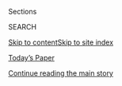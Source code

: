 <div id="app">

<div>

<div class="NYTAppHideMasthead css-1r6wvpq e1suatyy0">

<div class="section css-ui9rw0 e1suatyy2">

<div class="css-eph4ug er09x8g0">

<div class="css-6n7j50">

</div>

<span class="css-1dv1kvn">Sections</span>

<div class="css-10488qs">

<span class="css-1dv1kvn">SEARCH</span>

</div>

[Skip to content](#site-content)[Skip to site
index](#site-index)

</div>

<div class="css-10698na e1huz5gh0">

</div>

</div>

<div id="masthead-bar-one" class="section hasLinks css-15hmgas e1csuq9d3">

<div class="css-uqyvli e1csuq9d0">

</div>

<div class="css-1uqjmks e1csuq9d1">

</div>

<div class="css-9e9ivx">

[](https://myaccount.nytimes3xbfgragh.onion/auth/login?response_type=cookie&client_id=vi)

</div>

<div class="css-1bvtpon e1csuq9d2">

[Today’s Paper](https://www.nytimes3xbfgragh.onion/section/todayspaper)

</div>

</div>

</div>

</div>

<div data-aria-hidden="false">

<div id="site-content" data-role="main">

<div id="top-wrapper" class="css-15p45cc eaca97t0" type="top">

<div id="top-slug" class="css-19x0jxb eaca97t1" hidden="">

Advertisement

</div>

[Continue reading the main
story](#after-top)

<div class="ad top-wrapper" style="text-align:center;height:100%;display:block;min-height:90px">

<div id="top" class="place-ad" data-position="top" data-size-key="top">

</div>

</div>

<div id="after-top">

</div>

</div>

<div id="byline" class="section css-15h4p1b e9abtgs0">

<div class="css-1j21atc e1svk9qx1">

<div class="css-nfcc9b e1svk9qx3">

<div class="css-cnx41t">

![Portrait of Anemona
Hartocollis](https://static01.graylady3jvrrxbe.onion/images/2018/06/13/multimedia/author-anemona-hartocollis/author-anemona-hartocollis-thumbLarge-v3.jpg)

</div>

<div class="css-vl9dhg e1svk9qx5">

<div class="css-1nrhkj6 e1svk9qx6">

# Anemona Hartocollis

</div>

## <span></span>

Anemona Hartocollis is a national correspondent for The New York Times,
covering higher education. She has covered [campus
protests](https://www.nytimes3xbfgragh.onion/2016/08/05/us/college-protests-alumni-donations.html)
and [black graduation
ceremonies](https://www.nytimes3xbfgragh.onion/2017/06/02/us/black-commencement-harvard.html).
She previously covered health and hospitals, writing stories about [the
death of a promising young
writer](http://www.nytimes3xbfgragh.onion/2012/07/29/nyregion/the-short-life-and-lonely-death-of-sabrina-seelig.html)
at a Brooklyn hospital, [transgender
surgery](https://www.nytimes3xbfgragh.onion/2015/06/17/nyregion/transgender-minors-gender-reassignment-surgery.html)
at a young age and [sedation in palliative
care](http://www.nytimes3xbfgragh.onion/2009/12/27/health/27sedation.html).
While covering courts, she wrote about the [fight over heiress Huguette
Clark’s
will](http://www.nytimes3xbfgragh.onion/2013/09/15/nyregion/the-two-wills-of-the-heiress-huguette-clark.html)
and the amazing [acquittal of a
man](http://www.nytimes3xbfgragh.onion/2007/01/20/nyregion/20murder.html)
accused of stabbing his wife to death. At one point, she wrote the
[Coping
column](http://www.nytimes3xbfgragh.onion/2005/01/09/nyregion/thecity/when-the-foe-next-door-is-a-lot-like-you.html),
quirky tales of life in New York City. In 2015, she was sent to Greece
to cover [the financial
crisis](https://www.nytimes3xbfgragh.onion/2015/07/06/world/europe/greeks-emphatic-no-and-a-rebuke-over-austerity.html)
and ended up traveling by foot, train and bus from Idomeni, Greece, to
Denmark with the historic wave of Syrian and [other refugees crossing
Europe](https://www.nytimes3xbfgragh.onion/interactive/2015/10/22/world/europe/syrian-refugees.html)
that summer.

<span class="css-dd5dyy">More**</span>

</div>

</div>

</div>

<div>

<div id="mid1-wrapper" class="css-1mn4oms eaca97t0" type="rank">

<div id="mid1-slug" class="css-1tag3rd eaca97t1">

Advertisement

</div>

[Continue reading the main
story](#after-mid1)

<div id="mid1" class="ad mid1-wrapper" style="text-align:center;height:100%;display:block">

</div>

<div id="after-mid1">

</div>

</div>

</div>

<div class="css-185go5a e1o5byef0">

<div class="css-15cbhtu">

  - [Latest](#stream-panel)
  - <span class="css-6n7j50">Search</span>
    <div class="control">
    <div class="label-container css-1dv1kvn">
    Search
    </div>
    <div class="css-wm4t3d">
    **<span id="clear-search-input" class="css-1dv1kvn">Clear this text
    input</span>
    </div>
    </div>
    <span class="css-1iovbfw"></span>

<div id="stream-panel" class="section css-8msx5b e1jz0cab1">

<div class="css-13mho3u">

1.  
    
    <div class="css-1cp3ece">
    
    <div class="css-1l4spti">
    
    [](/2020/08/02/us/covid-college-reopening.html)
    
    <div class="css-79elbk">
    
    ![](https://static01.graylady3jvrrxbe.onion/images/2020/07/31/us/00virus-collegeprep01/merlin_175178988_969779f2-30fe-46fa-bc7f-fa9c7a176a5c-thumbWide.jpg?quality=75&auto=webp&disable=upscale)
    
    </div>
    
    ## Covid Tests and Quarantines: Colleges Brace for an Uncertain Fall
    
    Colleges are racing to reconfigure dorms, expand testing programs
    and establish detailed social distancing rules. And then, what to do
    about sex?
    
    <div class="css-1nqbnmb ea5icrr0">
    
    By <span class="css-1n7hynb">Anemona Hartocollis <span>and</span>
    Shawn
    Hubler</span>
    
    </div>
    
    </div>
    
    <div class="css-1lc2l26 e1xfvim33">
    
    </div>
    
    </div>

2.  
    
    <div class="css-1cp3ece">
    
    <div class="css-1l4spti">
    
    [](/2020/07/14/us/coronavirus-international-foreign-student-visas.html)
    
    <div class="css-79elbk">
    
    ![](https://static01.graylady3jvrrxbe.onion/images/2020/07/14/us/14virus-studentvisas/14virus-studentvisas-thumbWide.jpg?quality=75&auto=webp&disable=upscale)
    
    </div>
    
    ## U.S. Rescinds Plan to Strip Visas From International Students in Online Classes
    
    The Trump administration said it would no longer require foreign
    students to attend in-person classes during the coronavirus pandemic
    in order to remain in the country.
    
    <div class="css-1nqbnmb ea5icrr0">
    
    By <span class="css-1n7hynb">Miriam Jordan <span>and</span> Anemona
    Hartocollis</span>
    
    </div>
    
    </div>
    
    <div class="css-1lc2l26 e1xfvim33">
    
    </div>
    
    </div>

3.  
    
    <div class="css-1cp3ece">
    
    <div class="css-1l4spti">
    
    [](/2020/07/13/us/f1-student-visas-trump.html)
    
    <div class="css-79elbk">
    
    ![](https://static01.graylady3jvrrxbe.onion/images/2020/07/13/us/13virus-studentvisas01/13virus-studentvisas01-thumbWide.jpg?quality=75&auto=webp&disable=upscale)
    
    </div>
    
    ## 17 States Sue to Block Student Visa Rules
    
    A legal battle between universities and the Trump administration
    over foreign students and online learning escalated on Monday, ahead
    of a critical federal court hearing.
    
    <div class="css-1nqbnmb ea5icrr0">
    
    By <span class="css-1n7hynb">Anemona
    Hartocollis</span>
    
    </div>
    
    </div>
    
    <div class="css-1lc2l26 e1xfvim33">
    
    </div>
    
    </div>

4.  
    
    <div class="css-1cp3ece">
    
    <div class="css-1l4spti">
    
    [](/2020/07/10/us/f1-student-visa-lawsuit.html)
    
    <div class="css-79elbk">
    
    ![](https://static01.graylady3jvrrxbe.onion/images/2020/07/10/us/10VIRUS-VISAS-harvard/merlin_174372192_e50b3589-1944-48d1-8d81-0676f3bb07db-thumbWide.jpg?quality=75&auto=webp&disable=upscale)
    
    </div>
    
    ## As Universities Seek to Block Visa Rules, Trump Threatens Tax Status
    
    Harvard and M.I.T. want a court to protect foreign students taking
    online classes. After a hearing, President Trump said he was
    ordering a review of universities’ tax-exempt status.
    
    <div class="css-1nqbnmb ea5icrr0">
    
    By <span class="css-1n7hynb">Anemona Hartocollis <span>and</span>
    Miriam
    Jordan</span>
    
    </div>
    
    </div>
    
    <div class="css-1lc2l26 e1xfvim33">
    
    </div>
    
    </div>

5.  
    
    <div class="css-1cp3ece">
    
    <div class="css-1l4spti">
    
    [](/2020/07/08/us/harvard-mit-trump-ice-students.html)
    
    <div class="css-79elbk">
    
    ![](https://static01.graylady3jvrrxbe.onion/images/2020/07/08/us/08virus-students/merlin_164324043_2059eb01-60ed-451b-a63f-94c5df83fb84-thumbWide.jpg?quality=75&auto=webp&disable=upscale)
    
    </div>
    
    ## Harvard and M.I.T. Sue to Stop Trump Visa Rules for Foreign Students
    
    Universities opposed a policy that would require students to take at
    least one in-person class or be denied permission to study in the
    United States.
    
    <div class="css-1nqbnmb ea5icrr0">
    
    By <span class="css-1n7hynb">Anemona Hartocollis <span>and</span>
    Miriam
    Jordan</span>
    
    </div>
    
    <div class="css-185051n">
    
    [阅读简体中文版](https://cn.nytimes3xbfgragh.onion/usa/20200709/harvard-mit-trump-ice-students/ "Read in Simplified Chinese")[閱讀繁體中文版](https://cn.nytimes3xbfgragh.onion/usa/20200709/harvard-mit-trump-ice-students/zh-hant/ "Read in Traditional Chinese")
    
    </div>
    
    </div>
    
    <div class="css-1lc2l26 e1xfvim33">
    
    </div>
    
    </div>

6.  
    
    <div class="css-1cp3ece">
    
    <div class="css-1l4spti">
    
    [](/2020/07/06/us/coronavirus-universities-colleges-reopening.html)
    
    <div class="css-79elbk">
    
    ![](https://static01.graylady3jvrrxbe.onion/images/2020/07/06/us/06VIRUS-UNIVERSITIES/merlin_172952781_3cb0a600-f181-4bfe-8f35-b6f95d3a7f79-thumbWide.jpg?quality=75&auto=webp&disable=upscale)
    
    </div>
    
    ## Colleges Plan to Reopen Campuses, but for Just Some Students at a Time
    
    To provide some semblance of the campus experience during a
    pandemic, colleges say large chunks of the student body will have to
    stay away and study remotely for all or part of the year.
    
    <div class="css-1nqbnmb ea5icrr0">
    
    By <span class="css-1n7hynb">Anemona
    Hartocollis</span>
    
    </div>
    
    </div>
    
    <div class="css-1lc2l26 e1xfvim33">
    
    </div>
    
    </div>

7.  
    
    <div class="css-1cp3ece">
    
    <div class="css-1l4spti">
    
    [](/2020/07/03/us/coronavirus-college-professors.html)
    
    <div class="css-79elbk">
    
    ![](https://static01.graylady3jvrrxbe.onion/images/2020/07/02/us/00virus-professors-01/00virus-professors-01-thumbWide.jpg?quality=75&auto=webp&disable=upscale)
    
    </div>
    
    ## Colleges Face Rising Revolt by Professors
    
    Most universities plan to bring students back to campus. But many of
    their teachers are concerned about joining them.
    
    <div class="css-1nqbnmb ea5icrr0">
    
    By <span class="css-1n7hynb">Anemona
    Hartocollis</span>
    
    </div>
    
    </div>
    
    <div class="css-1lc2l26 e1xfvim33">
    
    </div>
    
    </div>

8.  
    
    <div class="css-1cp3ece">
    
    <div class="css-1l4spti">
    
    [](/2020/06/22/us/coronavirus-universities-brain-drain.html)
    
    <div class="css-79elbk">
    
    ![](https://static01.graylady3jvrrxbe.onion/images/2020/06/19/us/00VIRUS-WVU-campus/merlin_173623710_1be70d9c-4fdc-41e0-a5eb-0cd4d3e5ddfb-thumbWide.jpg?quality=75&auto=webp&disable=upscale)
    
    </div>
    
    ## Why Some State Universities Are Seeing an Influx
    
    The pandemic is giving a new competitive edge to states that have
    long seen their top students lured away by elite schools.
    
    <div class="css-1nqbnmb ea5icrr0">
    
    By <span class="css-1n7hynb">Anemona
    Hartocollis</span>
    
    </div>
    
    </div>
    
    <div class="css-1lc2l26 e1xfvim33">
    
    </div>
    
    </div>

9.  
    
    <div class="css-1cp3ece">
    
    <div class="css-1l4spti">
    
    [](/2020/06/02/us/at-home-sat-coronavirus.html)
    
    <div class="css-79elbk">
    
    ![](https://static01.graylady3jvrrxbe.onion/images/2020/06/02/us/02VIRUS-SAT/02VIRUS-SAT-thumbWide.jpg?quality=75&auto=webp&disable=upscale)
    
    </div>
    
    ## College Board Scraps Plans for SAT at Home
    
    The organization that oversees the standardized test used for
    college admissions said the technology requirements for taking it
    remotely would be too great for some students.
    
    <div class="css-1nqbnmb ea5icrr0">
    
    By <span class="css-1n7hynb">Anemona
    Hartocollis</span>
    
    </div>
    
    </div>
    
    <div class="css-1lc2l26 e1xfvim33">
    
    </div>
    
    </div>

10. 
    
    <div class="css-1cp3ece">
    
    <div class="css-1l4spti">
    
    [](/2020/05/27/us/coronavirus-college-mental-health.html)
    
    <div class="css-79elbk">
    
    ![](https://static01.graylady3jvrrxbe.onion/images/2020/05/13/us/00virus-collegestress2/00virus-collegestress2-thumbWide.jpg?quality=75&auto=webp&disable=upscale)
    
    </div>
    
    ## Scattered to the Winds, College Students Mourn Lost Semester
    
    The unpredictability of life during the pandemic has been hard on
    everyone, but it has caused particular stress for many college
    students.
    
    <div class="css-1nqbnmb ea5icrr0">
    
    By <span class="css-1n7hynb">Anemona Hartocollis</span>
    
    </div>
    
    </div>
    
    <div class="css-1lc2l26 e1xfvim33">
    
    </div>
    
    </div>

<div class="css-13mho3u">

<div class="css-1t62hi8">

<div class="css-1stvaey">

Show
More

<div>

<div style="border:0;clip:rect(0 0 0 0);height:1px;margin:-1px;overflow:hidden;white-space:nowrap;padding:0;width:1px;position:absolute" data-role="log" data-aria-live="assertive">

</div>

<div style="border:0;clip:rect(0 0 0 0);height:1px;margin:-1px;overflow:hidden;white-space:nowrap;padding:0;width:1px;position:absolute" data-role="log" data-aria-live="assertive">

</div>

<div style="border:0;clip:rect(0 0 0 0);height:1px;margin:-1px;overflow:hidden;white-space:nowrap;padding:0;width:1px;position:absolute" data-role="log" data-aria-live="polite">

</div>

<div style="border:0;clip:rect(0 0 0 0);height:1px;margin:-1px;overflow:hidden;white-space:nowrap;padding:0;width:1px;position:absolute" data-role="log" data-aria-live="polite">

</div>

</div>

</div>

</div>

</div>

</div>

<div class="css-g6hk37 supplemental">

<div id="mid2-wrapper" class="css-10wkyv7 eaca97t0" type="lede">

<div id="mid2-slug" class="css-1tag3rd eaca97t1">

Advertisement

</div>

[Continue reading the main
story](#after-mid2)

<div id="mid2" class="ad mid2-wrapper" style="text-align:center;height:100%;display:block;min-height:250px">

</div>

<div id="after-mid2">

</div>

</div>

## Follow Elsewhere

<div class="module-body">

  - [**<span data-aria-hidden="true">anemonanyc</span><span class="css-1dv1kvn">twitter
    page for anemonanyc</span>](https://twitter.com/anemonanyc)

</div>

## Feedback? Questions?

<div class="css-hftqp3">

Include your name, the article headline, and your message.

</div>

Email Author

</div>

</div>

</div>

</div>

</div>

</div>

## Site Index

<div>

</div>

## Site Information Navigation

  - [© <span>2020</span> <span>The New York Times
    Company</span>](https://help.nytimes3xbfgragh.onion/hc/en-us/articles/115014792127-Copyright-notice)

<!-- end list -->

  - [NYTCo](https://www.nytco.com/)
  - [Contact
    Us](https://help.nytimes3xbfgragh.onion/hc/en-us/articles/115015385887-Contact-Us)
  - [Work with us](https://www.nytco.com/careers/)
  - [Advertise](https://nytmediakit.com/)
  - [T Brand Studio](http://www.tbrandstudio.com/)
  - [Your Ad
    Choices](https://www.nytimes3xbfgragh.onion/privacy/cookie-policy#how-do-i-manage-trackers)
  - [Privacy](https://www.nytimes3xbfgragh.onion/privacy)
  - [Terms of
    Service](https://help.nytimes3xbfgragh.onion/hc/en-us/articles/115014893428-Terms-of-service)
  - [Terms of
    Sale](https://help.nytimes3xbfgragh.onion/hc/en-us/articles/115014893968-Terms-of-sale)
  - [Site
    Map](https://spiderbites.nytimes3xbfgragh.onion)
  - [Help](https://help.nytimes3xbfgragh.onion/hc/en-us)
  - [Subscriptions](https://www.nytimes3xbfgragh.onion/subscription?campaignId=37WXW)

</div>

</div>
